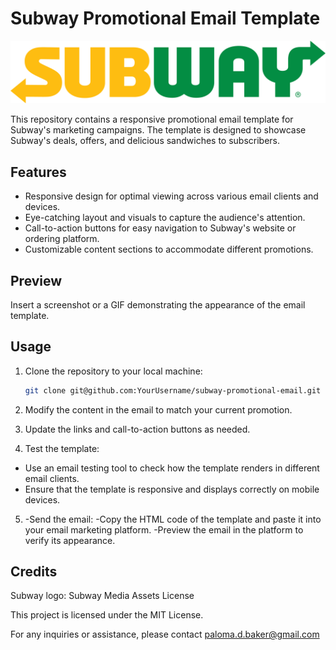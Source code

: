 # Subway Promotional Email Template

![Subway Logo](/images/subway_logo.png)

This repository contains a responsive promotional email template for Subway's marketing campaigns. The template is designed to showcase Subway's deals, offers, and delicious sandwiches to subscribers.

## Features

- Responsive design for optimal viewing across various email clients and devices.
- Eye-catching layout and visuals to capture the audience's attention.
- Call-to-action buttons for easy navigation to Subway's website or ordering platform.
- Customizable content sections to accommodate different promotions.

## Preview

Insert a screenshot or a GIF demonstrating the appearance of the email template.

## Usage

1. Clone the repository to your local machine:

   ```bash
   git clone git@github.com:YourUsername/subway-promotional-email.git

2. Modify the content in the email to match your current promotion.

3. Update the links and call-to-action buttons as needed.

4. Test the template:

- Use an email testing tool to check how the template renders in different email clients.
- Ensure that the template is responsive and displays correctly on mobile devices.

5. -Send the email:
-Copy the HTML code of the template and paste it into your email marketing platform.
-Preview the email in the platform to verify its appearance.

## Credits

Subway logo: Subway Media Assets
License

This project is licensed under the MIT License.

For any inquiries or assistance, please contact paloma.d.baker@gmail.com




